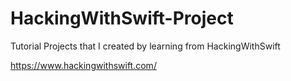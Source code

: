 # HackingWithSwift-Project

Tutorial Projects that I created by learning from HackingWithSwift

https://www.hackingwithswift.com/

